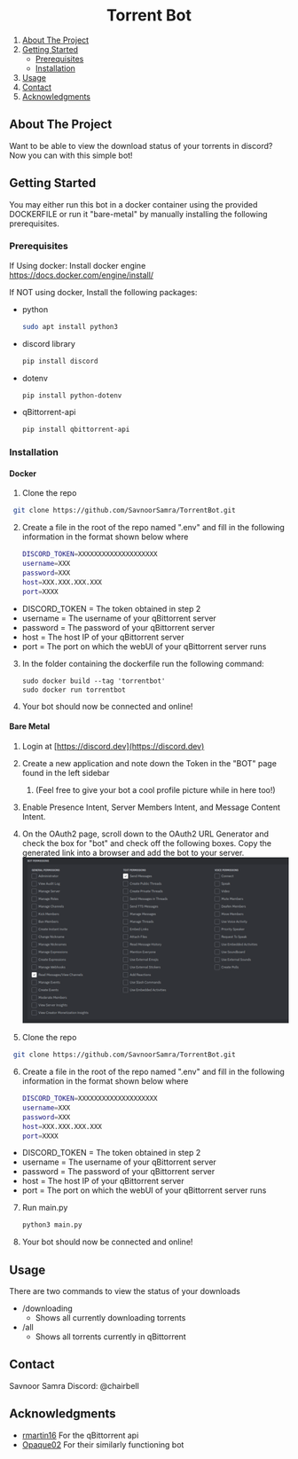 <!-- Improved compatibility of back to top link: See: https://github.com/othneildrew/Best-README-Template/pull/73 -->
<a name="readme-top"></a>
<!--
*** Thanks for checking out the Best-README-Template. If you have a suggestion
*** that would make this better, please fork the repo and create a pull request
*** or simply open an issue with the tag "enhancement".
*** Don't forget to give the project a star!
*** Thanks again! Now go create something AMAZING! :D
-->



<!-- PROJECT SHIELDS -->
<!--
*** I'm using markdown "reference style" links for readability.
*** Reference links are enclosed in brackets [ ] instead of parentheses ( ).
*** See the bottom of this document for the declaration of the reference variables
*** for contributors-url, forks-url, etc. This is an optional, concise syntax you may use.
*** https://www.markdownguide.org/basic-syntax/#reference-style-links
-->




<h1 align="center">Torrent Bot</h1>


<!-- TABLE OF CONTENTS -->
  <ol>
    <li>
      <a href="#about-the-project">About The Project</a>
    </li>
    <li>
      <a href="#getting-started">Getting Started</a>
      <ul>
        <li><a href="#prerequisites">Prerequisites</a></li>
        <li><a href="#installation">Installation</a></li>
      </ul>
    </li>
    <li><a href="#usage">Usage</a></li>
    <li><a href="#contact">Contact</a></li>
    <li><a href="#acknowledgments">Acknowledgments</a></li>
  </ol>




<!-- ABOUT THE PROJECT -->
## About The Project
Want to be able to view the download status of your torrents in discord? Now you can with this simple bot!

<!-- GETTING STARTED -->
## Getting Started

You may either run this bot in a docker container using the provided DOCKERFILE or run it "bare-metal" by manually installing the following prerequisites.

### Prerequisites
If Using docker:
Install docker engine https://docs.docker.com/engine/install/

If NOT using docker,
Install the following packages:
* python
  ```sh
  sudo apt install python3
  ```
* discord library
  ```sh
  pip install discord
  ```
* dotenv
  ```sh
  pip install python-dotenv
  ```
* qBittorrent-api
  ```sh
  pip install qbittorrent-api
  ```

### Installation

#### Docker
1. Clone the repo
  ```sh
   git clone https://github.com/SavnoorSamra/TorrentBot.git
   ```
2. Create a file in the root of the repo named ".env" and fill in the following information in the format shown below where
   ```sh
   DISCORD_TOKEN=XXXXXXXXXXXXXXXXXXXX
   username=XXX
   password=XXX
   host=XXX.XXX.XXX.XXX
   port=XXXX
   ```
* DISCORD_TOKEN = The token obtained in step 2
* username = The username of your qBittorrent server
* password = The password of your qBittorrent server
* host = The host IP of your qBittorrent server
* port = The port on which the webUI of your qBittorrent server runs
3. In the folder containing the dockerfile run the following command:
   ```commandline
   sudo docker build --tag 'torrentbot'
   sudo docker run torrentbot
   ```
4. Your bot should now be connected and online!

#### Bare Metal
1. Login at [https://discord.dev](https://discord.dev)
2. Create a new application and note down the Token in the "BOT" page found in the left sidebar
   1. (Feel free to give your bot a cool profile picture while in here too!)
3. Enable Presence Intent, Server Members Intent, and Message Content Intent.
4. On the OAuth2 page, scroll down to the OAuth2 URL Generator and check the box for "bot" and check off the following boxes. Copy the generated link into a browser and add the bot to your server.![img.png](/img/permissions.png)

5. Clone the repo
  ```sh
   git clone https://github.com/SavnoorSamra/TorrentBot.git
   ```
   
6. Create a file in the root of the repo named ".env" and fill in the following information in the format shown below where
   ```sh
   DISCORD_TOKEN=XXXXXXXXXXXXXXXXXXXX
   username=XXX
   password=XXX
   host=XXX.XXX.XXX.XXX
   port=XXXX
   ```
* DISCORD_TOKEN = The token obtained in step 2
* username = The username of your qBittorrent server
* password = The password of your qBittorrent server
* host = The host IP of your qBittorrent server
* port = The port on which the webUI of your qBittorrent server runs

7. Run main.py
   ```sh
   python3 main.py
   ```
8. Your bot should now be connected and online!

<!-- USAGE EXAMPLES -->
## Usage

There are two commands to view the status of your downloads
* /downloading
  * Shows all currently downloading torrents
* /all
  * Shows all torrents currently in qBittorrent


<!-- CONTACT -->
## Contact

Savnoor Samra
Discord: @chairbell

<!-- ACKNOWLEDGMENTS -->
## Acknowledgments

* [rmartin16](https://github.com/rmartin16/qbittorrent-api) For the qBittorrent api
* [Opaque02](https://github.com/Opaque02/QBitHelper/tree/main) For their similarly functioning bot
